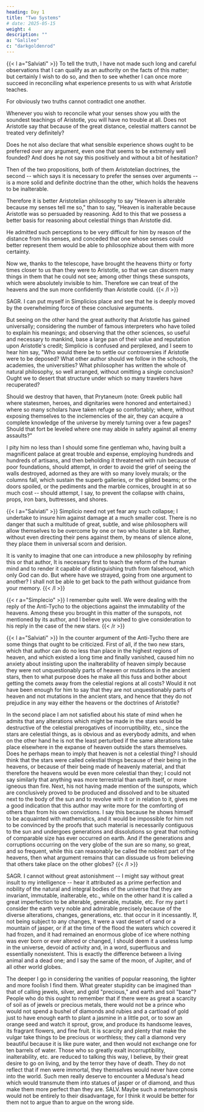 ```yaml
---
heading: Day 1
title: "Two Systems"
# date: 2025-05-15
weight: 4
description: ""
a: "Galileo"
c: "darkgoldenrod"
---
```




{{< l a="Salviati" >}}
To tell the truth, I have not made such long and careful observations that I can qualify
as an authority on the facts of this matter; but certainly I wish to do so, and then to see whether
I can once more succeed in reconciling what experience presents to us with what Aristotle
teaches. 

For obviously two truths cannot contradict one another.

Whenever you wish to reconcile what your senses show you with the soundest
teachings of Aristotle, you will have no trouble at all. Does not Aristotle say that because of
the great distance, celestial matters cannot be treated very definitely?

Does he not also declare that what sensible experience shows ought to be preferred over any argument, even one that seems to be extremely well founded? And does he not say this positively and without a bit of hesitation?

Then of the two propositions, both of them Aristotelian doctrines, the second -- which
says it is necessary to prefer the senses over arguments -- is a more solid and definite doctrine
than the other, which holds the heavens to be inalterable. 

Therefore it is better Aristotelian
philosophy to say "Heaven is alterable because my senses tell me so," than to say, "Heaven is
inalterable because Aristotle was so persuaded by reasoning. Add to this that we possess a
better basis for reasoning about celestial things than Aristotle did. 

He admitted such
perceptions to be very difficult for him by reason of the distance from his senses, and
conceded that one whose senses could better represent them would be able to philosophize
about them with more certainty. 

Now we, thanks to the telescope, have brought the heavens
thirty or forty times closer to us than they were to Aristotle, so that we can discern many
things in them that he could not see; among other things these sunspots, which were absolutely
invisible to him. Therefore we can treat of the heavens and the sun more confidently than
Aristotle could.
{{< /l >}}


SAGR. I can put myself in Simplicios place and see that he is deeply moved by the
overwhelming force of these conclusive arguments. 

But seeing on the other hand the great
authority that Aristotle has gained universally; considering the number of famous interpreters
who have toiled to explain his meanings; and observing that the other sciences, so useful and
necessary to mankind, base a large pan of their value and reputation upon Aristotle's credit;
Simplicio is confused and perplexed, and I seem to hear him say, "Who would there be to
settle our controversies if Aristotle were to be deposed? What other author should we follow in
the schools, the academies, the universities? What philosopher has written the whole of natural
philosophy, so well arranged, without omitting a single conclusion? Ought we to desert that
structure under which so many travelers have recuperated?

Should we destroy that haven, that
Prytaneum (note: Greek public hall where statesmen, heroes, and dignitaries were honored and entertained.)
where so many scholars have taken refuge so comfortably; where, without exposing
themselves to the inclemencies of the air, they can acquire a complete knowledge of the
universe by merely turning over a few pages? Should that fort be leveled where one may abide
in safety against all enemy assaults?"

I pity him no less than I should some fine gentleman who, having built a magnificent palace at
great trouble and expense, employing hundreds and hundreds of artisans, and then beholding it
threatened with ruin because of poor foundations, should attempt, in order to avoid the grief of
seeing the walls destroyed, adorned as they are with so many lovely murals; or the columns
fall, which sustain the superb galleries, or the gilded beams; or the doors spoiled, or the
pediments and the marble cornices, brought in at so much cost -- should attempt, I say, to
prevent the collapse with chains, props, iron bars, buttresses, and shores.


{{< l a="Salviati" >}}
Simplicio need not yet fear any such collapse; I undertake to insure him against
damage at a much smaller cost. There is no danger that such a multitude of great, subtle, and
wise philosophers will allow themselves to be overcome by one or two who bluster a bit.
Rather, without even directing their pens against them, by means of silence alone, they place
them in universal scorn and derision. 

It is vanity to imagine that one can introduce a new
philosophy by refining this or that author, It is necessary first to teach the reform of the human
mind and to render it capable of distinguishing truth from falsehood, which only God can do.
But where have we strayed, going from one argument to another? I shall not be able to get
back to the path without guidance from your memory.
{{< /l >}}



{{< r a="Simplecio" >}}
I remember quite well. We were dealing with the reply of the Anti-Tycho to the
objections against the immutability of the heavens. Among these you brought in this matter of
the sunspots, not mentioned by its author, and I believe you wished to give consideration to his
reply in the case of the new stars.
{{< /r >}}


{{< l a="Salviati" >}}
In the counter argument of the Anti-Tycho there are some things that ought to be criticized. First of all, if the
two new stars, which that author can do no less than place in the highest regions of heaven,
and which existed a long time and finally vanished, caused him no anxiety about insisting
upon the inalterability of heaven simply because they were not unquestionably parts of heaven
or mutations in the ancient stars, then to what purpose does he make all this fuss and bother
about getting the comets away from the celestial regions at all costs? Would it not have been
enough for him to say that they are not unquestionably parts of heaven and not mutations in
the ancient stars, and hence that they do not prejudice in any way either the heavens or the
doctrines of Aristotle?

In the second place I am not satisfied about his state of mind when he admits that any
alterations which might be made in the stars would be destructive of the celestial prerogatives
of incorruptibility, etc., since the stars are celestial things, as is obvious and as everybody
admits, and when on the other hand he is not the least perturbed if the same alterations take
place elsewhere in the expanse of heaven outside the stars themselves. Does he perhaps mean
to imply that heaven is not a celestial thing? I should think that the stars were called celestial
things because of their being in the heavens, or because of their being made of heavenly
material, and that therefore the heavens would be even more celestial than they; I could not
say similarly that anything was more terrestrial than earth itself, or more igneous than fire.
Next, his not having made mention of the sunspots, which are conclusively proved to be
produced and dissolved and to be situated next to the body of the sun and to revolve with it or
in relation to it, gives me a good indication that this author may write more for the comforting
of others than from his own convictions. I say this because he shows himself to be acquainted
with mathematics, and it would be impossible for him not to be convinced by the proofs that
such material is necessarily contiguous to the sun and undergoes generations and dissolutions
so great that nothing of comparable size has ever occurred on earth. And if the generations and
corruptions occurring on the very globe of the sun are so many, so great, and so frequent,
while this can reasonably be called the noblest part of the heavens, then what argument
remains that can dissuade us from believing that others take place on the other globes?
{{< /l >}}


SAGR. I cannot without great astonishment -- I might say without great insult to my
intelligence -- hear it attributed as a prime perfection and nobility of the natural and integral
bodies of the universe that they are invariant, immutable, inalterable, etc., while on the other
hand it is called a great imperfection to be alterable, generable, mutable, etc. For my part I
consider the earth very noble and admirable precisely because of the diverse alterations,
changes, generations, etc. that occur in it incessantly. If, not being subject to any changes, it
were a vast desert of sand or a mountain of jasper, or if at the time of the flood the waters
which covered it had frozen, and it had remained an enormous globe of ice where nothing was
ever born or ever altered or changed, I should deem it a useless lump in the universe, devoid of
activity and, in a word, superfluous and essentially nonexistent. This is exactly the difference
between a living animal and a dead one; and I say the same of the moon, of Jupiter, and of all
other world globes.

The deeper I go in considering the vanities of popular reasoning, the lighter and more foolish I
find them. What greater stupidity can be imagined than that of calling jewels, silver, and gold
"precious," and earth and soil "base"? People who do this ought to remember that if there were
as great a scarcity of soil as of jewels or precious metals, there would not be a prince who
would not spend a bushel of diamonds and rubies and a cartload of gold just to have enough
earth to plant a jasmine in a little pot, or to sow an orange seed and watch it sprout, grow, and
produce its handsome leaves, its fragrant flowers, and fine fruit. It is scarcity and plenty that
make the vulgar take things to be precious or worthless; they call a diamond very beautiful
because it is like pure water, and then would not exchange one for ten barrels of water. Those
who so greatly exalt incorruptibility, inalterability, etc. are reduced to talking this way, I
believe, by their great desire to go on living, and by the terror they have of death. They do not
reflect that if men were immortal, they themselves would never have come into the world.
Such men really deserve to encounter a Medusa's head which would transmute them into
statues of jasper or of diamond, and thus make them more perfect than they are.
SALV. Maybe such a metamorphosis would not be entirely to their disadvantage, for I think it
would be better for them not to argue than to argue on the wrong side.




